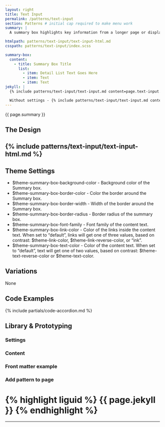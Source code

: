 ```yaml
---
layout: right
title: Text Input
permalink: /patterns/text-input
section: Patterns # initial cap required to make menu work
summary: |
  A summary box highlights key information from a longer page or displays next steps. Please review the <a href="https://designsystem.digital.gov/components/summary-box/">USWDS: Summary Box</a> for more information on how to use this component.

htmlpath: patterns/text-input/text-input-html.md
csspath: patterns/text-input/index.scss

summary-box:
  content:
    - title: Summary Box Title
      list:
        - item: Detail List Text Goes Here
        - item: Text
        - item: Text
jekyll: |
  {% include patterns/text-input/text-input.md content=page.text-input.content settings=page.text-input.settings %}

  Without settings - {% include patterns/text-input/text-input.md content=page.text-input.content %}
---
```

{{ page.summary }}

## The Design
{% include patterns/text-input/text-input-html.md %}
---

## Theme Settings
- $theme-summary-box-background-color - Background color of the Summary box.
- $theme-summary-box-border-color - Color the border around the Summary box.
- $theme-summary-box-border-width - Width of the border around the Summary box.
- $theme-summary-box-border-radius - Border radius of the summary box.
- $theme-summary-box-font-family  - Font family of the content text.
- $theme-summary-box-link-color - Color of the links inside the content text. When set to “default”, links will get one of three values, based on contrast: $theme-link-color, $theme-link-reverse-color, or “ink”.
- $theme-summary-box-text-color - Color of the content text. When set to “default”, text will get one of two values, based on contrast: $theme-text-reverse-color or $theme-text-color.

## Variations
None

## Code Examples
{% include partials/code-accordion.md %}

## Library & Prototyping


### Settings


### Content


### Front matter example


### Add pattern to page
{% highlight liguid %}
  {{ page.jekyll }}
{% endhighlight %}
=======
---
